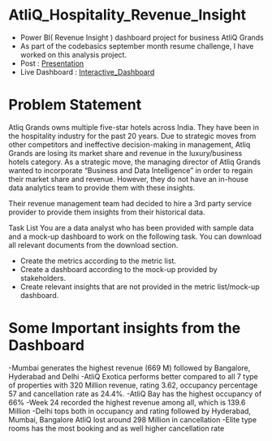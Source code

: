 # AtliQ_Hospitality_Revenue_Insight
- Power BI( Revenue Insight ) dashboard project for business AtliQ Grands 
- As part of the codebasics september month resume challenge, I have worked on this analysis project.
- Post : [Presentation](https://www.linkedin.com/feed/update/urn:li:activity:7144834178696585216/) 
- Live Dashboard :  [Interactive_Dashboard](https://www.novypro.com/project/hospitality-revenue-insight-1)

# Problem Statement
Atliq Grands owns multiple five-star hotels across India. They have been in the hospitality industry for the past 20 years. Due to strategic moves from other competitors and ineffective decision-making in management, Atliq Grands are losing its market share and revenue in the luxury/business hotels category. As a strategic move, the managing director of Atliq Grands wanted to incorporate “Business and Data Intelligence” in order to regain their market share and revenue. However, they do not have an in-house data analytics team to provide them with these insights.

Their revenue management team had decided to hire a 3rd party service provider to provide them insights from their historical data.

Task List
You are a data analyst who has been provided with sample data and a mock-up dashboard to work on the following task. You can download all relevant documents from the download section.

- Create the metrics according to the metric list.
- Create a dashboard according to the mock-up provided by stakeholders.
- Create relevant insights that are not provided in the metric list/mock-up dashboard.

# Some Important insights from the Dashboard
-Mumbai generates the highest revenue (669 M) followed by Bangalore, Hyderabad and Delhi
-AtliQ Exotica performs better compared to all 7 type of properties with 320 Million revenue, rating 3.62, occupancy percentage 57 and cancellation rate as 24.4%.
-AtliQ Bay has the highest occupancy of 66%
-Week 24 recorded the highest revenue among all, which is 139.6 Million
-Delhi tops both in occupancy and rating followed by Hyderabad, Mumbai, Bangalore
AtliQ lost around 298 Million in cancellation
-Elite type rooms has the most booking and as well higher cancellation rate
